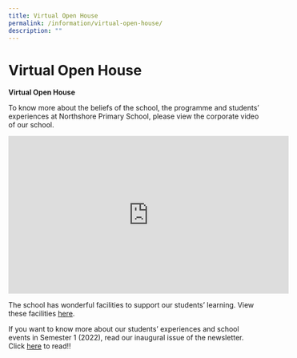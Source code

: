 ```yaml
---
title: Virtual Open House
permalink: /information/virtual-open-house/
description: ""
---
```

<h1><strong>Virtual Open House</strong></h1>

<strong>Virtual Open House</strong>

To know more about the beliefs of the school, the programme and students’ experiences at Northshore Primary School, please view the corporate video of our school.

<iframe width="560" height="315" src="https://www.youtube.com/embed/ofjZJbPJvfE?wmode=transparent&amp;playlist=ofjZJbPJvfE&amp;loop=1" title="YouTube video player" frameborder="0" allow="accelerometer; autoplay; clipboard-write; encrypted-media; gyroscope; picture-in-picture" allowfullscreen></iframe>

The school has wonderful facilities to support our students’ learning. View these facilities <a href="/files/Northshore%20Primary%20Facilities-C.pdf">here</a>.
  
If you want to know more about our students’ experiences and school events in Semester 1 (2022), read our inaugural issue of the newsletter. Click <a href="https://staging.d308ypurd6xn80.amplifyapp.com/about-us/newsletters">here</a> to read!!